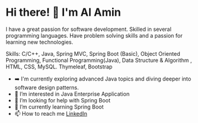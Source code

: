 # Hi there! 👋 I'm Al Amin
I have a great passion for software development. Skilled in several programming languages. Have problem solving skills and a passion for learning new technologies.

Skills: C/C++, Java, Spring MVC, Spring Boot (Basic),  Object Oriented Programming, Functional Programming(Java), Data Structure & Algorithm ,  HTML, CSS, MySQL. Thymeleaf, Bootstrap
- ➡️ I'm currently exploring advanced Java topics and diving deeper into software design patterns.
- 👀 I’m interested in Java Enterprise Application
- 🤔 I’m looking for help with Spring Boot
- 🌱 I’m currently learning Spring Boot 
- 📫 How to reach me [LinkedIn](https://www.linkedin.com/in/alamincsme/)

<!---
alamincsme/alamincsme is a ✨ special ✨ repository because its `README.md` (this file) appears on your GitHub profile.
You can click the Preview link to take a look at your changes.
--->
